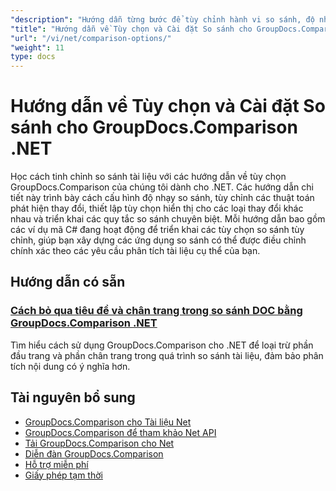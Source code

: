 ```yaml
---
"description": "Hướng dẫn từng bước để tùy chỉnh hành vi so sánh, độ nhạy và tùy chọn hiển thị bằng GroupDocs.Comparison cho .NET."
"title": "Hướng dẫn về Tùy chọn và Cài đặt So sánh cho GroupDocs.Comparison .NET"
"url": "/vi/net/comparison-options/"
"weight": 11
type: docs
---
```

# Hướng dẫn về Tùy chọn và Cài đặt So sánh cho GroupDocs.Comparison .NET

Học cách tinh chỉnh so sánh tài liệu với các hướng dẫn về tùy chọn GroupDocs.Comparison của chúng tôi dành cho .NET. Các hướng dẫn chi tiết này trình bày cách cấu hình độ nhạy so sánh, tùy chỉnh các thuật toán phát hiện thay đổi, thiết lập tùy chọn hiển thị cho các loại thay đổi khác nhau và triển khai các quy tắc so sánh chuyên biệt. Mỗi hướng dẫn bao gồm các ví dụ mã C# đang hoạt động để triển khai các tùy chọn so sánh tùy chỉnh, giúp bạn xây dựng các ứng dụng so sánh có thể được điều chỉnh chính xác theo các yêu cầu phân tích tài liệu cụ thể của bạn.

## Hướng dẫn có sẵn

### [Cách bỏ qua tiêu đề và chân trang trong so sánh DOC bằng GroupDocs.Comparison .NET](./groupdocs-comparison-net-ignore-headers-footers/)
Tìm hiểu cách sử dụng GroupDocs.Comparison cho .NET để loại trừ phần đầu trang và phần chân trang trong quá trình so sánh tài liệu, đảm bảo phân tích nội dung có ý nghĩa hơn.

## Tài nguyên bổ sung

- [GroupDocs.Comparison cho Tài liệu Net](https://docs.groupdocs.com/comparison/net/)
- [GroupDocs.Comparison để tham khảo Net API](https://reference.groupdocs.com/comparison/net/)
- [Tải GroupDocs.Comparison cho Net](https://releases.groupdocs.com/comparison/net/)
- [Diễn đàn GroupDocs.Comparison](https://forum.groupdocs.com/c/comparison)
- [Hỗ trợ miễn phí](https://forum.groupdocs.com/)
- [Giấy phép tạm thời](https://purchase.groupdocs.com/temporary-license/)